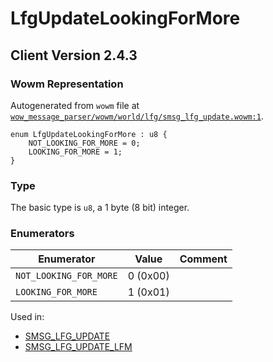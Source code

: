 # LfgUpdateLookingForMore

## Client Version 2.4.3

### Wowm Representation

Autogenerated from `wowm` file at [`wow_message_parser/wowm/world/lfg/smsg_lfg_update.wowm:1`](https://github.com/gtker/wow_messages/tree/main/wow_message_parser/wowm/world/lfg/smsg_lfg_update.wowm#L1).

```rust,ignore
enum LfgUpdateLookingForMore : u8 {
    NOT_LOOKING_FOR_MORE = 0;
    LOOKING_FOR_MORE = 1;
}
```
### Type
The basic type is `u8`, a 1 byte (8 bit) integer.
### Enumerators
| Enumerator | Value  | Comment |
| --------- | -------- | ------- |
| `NOT_LOOKING_FOR_MORE` | 0 (0x00) |  |
| `LOOKING_FOR_MORE` | 1 (0x01) |  |

Used in:
* [SMSG_LFG_UPDATE](smsg_lfg_update.md)
* [SMSG_LFG_UPDATE_LFM](smsg_lfg_update_lfm.md)

